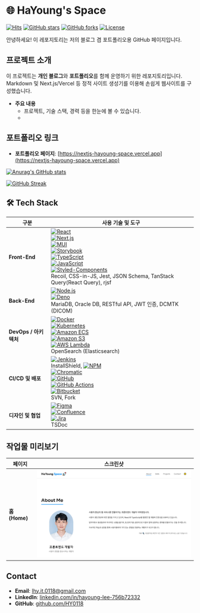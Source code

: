 # 🌐 HaYoung's Space

[![Hits](https://hits.seeyoufarm.com/api/count/incr/badge.svg?url=https://github.com/your_github_id/your_repo&count_bg=%2379C83D&title_bg=%23555555&icon=counter.svg&icon_color=%23E7E7E7&title=hits&edge_flat=false)](https://hits.seeyoufarm.com)
[![GitHub stars](https://img.shields.io/github/stars/HY0118/nextjs-hayoung-space?color=yellow)](https://github.com/your_github_id/your_repo/stargazers)
[![GitHub forks](https://img.shields.io/github/forks/HY0118/nextjs-hayoung-space?color=blue)](https://github.com/your_github_id/your_repo/network)
[![License](https://img.shields.io/github/license/HY0118/nextjs-hayoung-space?color=important)](LICENSE)

안녕하세요! 이 레포지토리는 저의 블로그 겸 포트폴리오용 GitHub 페이지입니다.

## 프로젝트 소개

이 프로젝트는 **개인 블로그**와 **포트폴리오**를 함께 운영하기 위한 레포지토리입니다.
Markdown 및 Next.js/Vercel 등 정적 사이트 생성기를 이용해 손쉽게 웹사이트를 구성했습니다.

- **주요 내용**
  - 프로젝트, 기술 스택, 경력 등을 한눈에 볼 수 있습니다.
  -

## 포트폴리오 링크

- **포트폴리오 페이지**:
  [https://nextjs-hayoung-space.vercel.app](https://nextjs-hayoung-space.vercel.app)

[![Anurag's GitHub stats](https://github-readme-stats.vercel.app/api?username=HY0118&show_icons=true&theme=dracula)](https://github.com/anuraghazra/github-readme-stats)

[![GitHub Streak](https://streak-stats.demolab.com/?user=HY0118)](https://git.io/streak-stats)

## 🛠 Tech Stack

| 구분                  | 사용 기술 및 도구                                                                                                                                                                                                                                                                                                                                                                                                                                                                                                                                                                                                                                                                                                                                                                                                                                                                                                                                                                                                                                                                    |
| --------------------- | ------------------------------------------------------------------------------------------------------------------------------------------------------------------------------------------------------------------------------------------------------------------------------------------------------------------------------------------------------------------------------------------------------------------------------------------------------------------------------------------------------------------------------------------------------------------------------------------------------------------------------------------------------------------------------------------------------------------------------------------------------------------------------------------------------------------------------------------------------------------------------------------------------------------------------------------------------------------------------------------------------------------------------------------------------------------------------------ |
| **Front-End**         | [![React](https://img.shields.io/badge/React-20232A?style=flat&logo=react&logoColor=61DAFB)](https://react.dev/) <br/> [![Next.js](https://img.shields.io/badge/Next.js-000000?style=flat&logo=nextdotjs&logoColor=white)](https://nextjs.org/) <br/> [![MUI](https://img.shields.io/badge/MUI-007FFF?style=flat&logo=mui&logoColor=white)](https://mui.com/) <br/> [![Storybook](https://img.shields.io/badge/Storybook-FF4785?style=flat&logo=storybook&logoColor=white)](https://storybook.js.org/) <br/> [![TypeScript](https://img.shields.io/badge/TypeScript-3178C6?style=flat&logo=typescript&logoColor=white)](https://www.typescriptlang.org/) <br/> [![JavaScript](https://img.shields.io/badge/JavaScript-F7DF1E?style=flat&logo=javascript&logoColor=black)](https://developer.mozilla.org/ko/docs/Web/JavaScript) <br/> [![Styled-Components](https://img.shields.io/badge/Styled--Components-DB7093?style=flat&logo=styled-components&logoColor=white)](https://styled-components.com/) <br/> Recoil, CSS-in-JS, Jest, JSON Schema, TanStack Query(React Query), rjsf |
| **Back-End**          | [![Node.js](https://img.shields.io/badge/Node.js-339933?style=flat&logo=node.js&logoColor=white)](https://nodejs.org/) <br/> [![Deno](https://img.shields.io/badge/Deno-000000?style=flat&logo=deno&logoColor=white)](https://deno.land/) <br/> MariaDB, Oracle DB, RESTful API, JWT 인증, DCMTK (DICOM)                                                                                                                                                                                                                                                                                                                                                                                                                                                                                                                                                                                                                                                                                                                                                                             |
| **DevOps / 아키텍처** | [![Docker](https://img.shields.io/badge/Docker-2496ED?style=flat&logo=docker&logoColor=white)](https://www.docker.com/) <br/> [![Kubernetes](https://img.shields.io/badge/Kubernetes-326CE5?style=flat&logo=kubernetes&logoColor=white)](https://kubernetes.io/) <br/> [![Amazon ECS](https://img.shields.io/badge/Amazon%20ECS-FF9900?style=flat&logo=amazon-ecs&logoColor=white)](https://aws.amazon.com/ecs/) <br/> [![Amazon S3](https://img.shields.io/badge/Amazon%20S3-569A31?style=flat&logo=amazon-s3&logoColor=white)](https://aws.amazon.com/s3/) <br/> [![AWS Lambda](https://img.shields.io/badge/AWS%20Lambda-FF9900?style=flat&logo=amazon-aws&logoColor=white)](https://aws.amazon.com/lambda/) <br/> OpenSearch (Elasticsearch)                                                                                                                                                                                                                                                                                                                                     |
| **CI/CD 및 배포**     | [![Jenkins](https://img.shields.io/badge/Jenkins-D24939?style=flat&logo=jenkins&logoColor=white)](https://www.jenkins.io/) <br/> InstallShield, [![NPM](https://img.shields.io/badge/NPM-CB0000?style=flat&logo=npm&logoColor=white)](https://www.npmjs.com/) <br/> [![Chromatic](https://img.shields.io/badge/Chromatic-DC267F?style=flat&logo=Chromatic&logoColor=white)](https://www.chromatic.com/) <br/> [![GitHub](https://img.shields.io/badge/GitHub-181717?style=flat&logo=github&logoColor=white)](https://github.com/) <br/> [![GitHub Actions](https://img.shields.io/badge/GitHub%20Actions-2088FF?style=flat&logo=github-actions&logoColor=white)](https://github.com/features/actions) <br/> [![Bitbucket](https://img.shields.io/badge/Bitbucket-0052CC?style=flat&logo=bitbucket&logoColor=white)](https://bitbucket.org/) <br/> SVN, Fork                                                                                                                                                                                                                          |
| **디자인 및 협업**    | [![Figma](https://img.shields.io/badge/Figma-F24E1E?style=flat&logo=figma&logoColor=white)](https://www.figma.com/) <br/> [![Confluence](https://img.shields.io/badge/Confluence-172B4D?style=flat&logo=confluence&logoColor=white)](https://www.atlassian.com/software/confluence) <br/> [![Jira](https://img.shields.io/badge/Jira-0052CC?style=flat&logo=jira&logoColor=white)](https://www.atlassian.com/ko/software/jira) <br/> TSDoc                                                                                                                                                                                                                                                                                                                                                                                                                                                                                                                                                                                                                                           |

## 작업물 미리보기

| 페이지       | 스크린샷                                                                            |
| ------------ | ----------------------------------------------------------------------------------- |
| **홈(Home)** | <img width="550" height="auto" src="./images/Homepage.png" alt="Home Screenshot" /> |

## Contact

- **Email**: [lhy.it.0118@gmail.com](lhy.it.0118@gmail.com)
- **LinkedIn**:
  [linkedin.com/in/hayoung-lee-756b72332](https://linkedin.com/in/hayoung-lee-756b72332)
- **GitHub**: [github.com/HY0118](https://github.com/HY0118)
